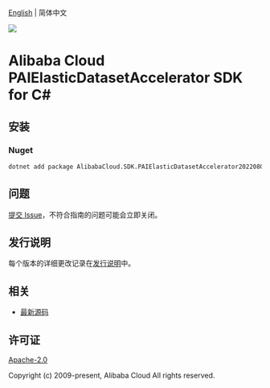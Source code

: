 [English](README.md) | 简体中文

![](https://aliyunsdk-pages.alicdn.com/icons/AlibabaCloud.svg)

# Alibaba Cloud PAIElasticDatasetAccelerator SDK for C#

## 安装

### Nuget

```bash
dotnet add package AlibabaCloud.SDK.PAIElasticDatasetAccelerator20220801
```

## 问题

[提交 Issue](https://github.com/aliyun/alibabacloud-csharp-sdk/issues/new)，不符合指南的问题可能会立即关闭。

## 发行说明

每个版本的详细更改记录在[发行说明](./ChangeLog.md)中。

## 相关

* [最新源码](https://github.com/aliyun/alibabacloud-csharp-sdk/)

## 许可证

[Apache-2.0](http://www.apache.org/licenses/LICENSE-2.0)

Copyright (c) 2009-present, Alibaba Cloud All rights reserved.
